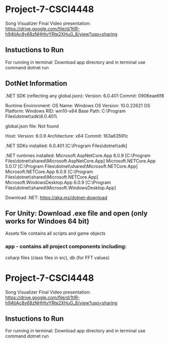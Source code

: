 # Project-7-CSCI4448
Song Visualizer
Final Video presentation: https://drive.google.com/file/d/1tIR-h94tjAc8y68zNHHtvYRte2XHuG_8/view?usp=sharing

## Instuctions to Run
For running in terminal: 
Download app directory and in terminal use command dotnet run

## DotNet Information
.NET SDK (reflecting any global.json):
 Version:   6.0.401
 Commit:    0906eae6f8

Runtime Environment:
 OS Name:     Windows
 OS Version:  10.0.22621
 OS Platform: Windows
 RID:         win10-x64
 Base Path:   C:\Program Files\dotnet\sdk\6.0.401\

global.json file:
  Not found

Host:
  Version:      6.0.9
  Architecture: x64
  Commit:       163a63591c

.NET SDKs installed:
  6.0.401 [C:\Program Files\dotnet\sdk]

.NET runtimes installed:
  Microsoft.AspNetCore.App 6.0.9 [C:\Program Files\dotnet\shared\Microsoft.AspNetCore.App]
  Microsoft.NETCore.App 5.0.17 [C:\Program Files\dotnet\shared\Microsoft.NETCore.App]
  Microsoft.NETCore.App 6.0.9 [C:\Program Files\dotnet\shared\Microsoft.NETCore.App]
  Microsoft.WindowsDesktop.App 6.0.9 [C:\Program Files\dotnet\shared\Microsoft.WindowsDesktop.App]

Download .NET:
  https://aka.ms/dotnet-download


## For Unity: Download .exe file and open (only works for Windoes 64 bit)
Assets file contains all scripts and game objects




### app - contains all project components including:
csharp files (class files in src), db (for FFT values)


# Project-7-CSCI4448
Song Visualizer
Final Video presentation: https://drive.google.com/file/d/1tIR-h94tjAc8y68zNHHtvYRte2XHuG_8/view?usp=sharing

## Instuctions to Run
For running in terminal: 
Download app directory and in terminal use command dotnet run
